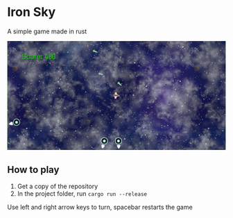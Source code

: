 # Iron Sky
A simple game made in rust

![Screenshot](/IronSky.png)

## How to play
1. Get a copy of the repository
1. In the project folder, run `cargo run --release`

Use left and right arrow keys to turn, spacebar restarts the game
